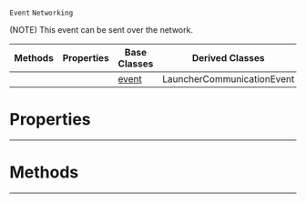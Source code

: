  `Event` `Networking`



(NOTE) This event can be sent over the network.

|Methods|Properties|Base Classes|Derived Classes|
|---|---|---|---|
| | |[event](https://plasmaengine.github.io/PlasmaDocs/Plasma1/C++/code_reference/class_reference/event.md)|LauncherCommunicationEvent|


 #  Properties


---  
 #  Methods


---  
 

 